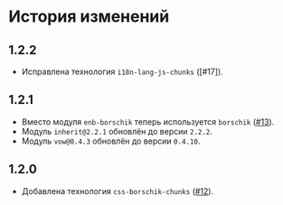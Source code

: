 История изменений
=================

1.2.2
-----

* Исправлена технология `i18n-lang-js-chunks` ([#17]).

1.2.1
-----

* Вместо модуля `enb-borschik` теперь используется `borschik` ([#13]).
* Модуль `inherit@2.2.1` обновлён до версии `2.2.2`.
* Модуль `vow@0.4.3` обновлён до версии `0.4.10`.

1.2.0
-----

* Добавлена технология `css-borschik-chunks` ([#12]).

[#16]: https://github.com/enb-make/enb-bembundle/issues/16
[#13]: https://github.com/enb-make/enb-bembundle/issues/13
[#12]: https://github.com/enb-make/enb-bembundle/pull/12

